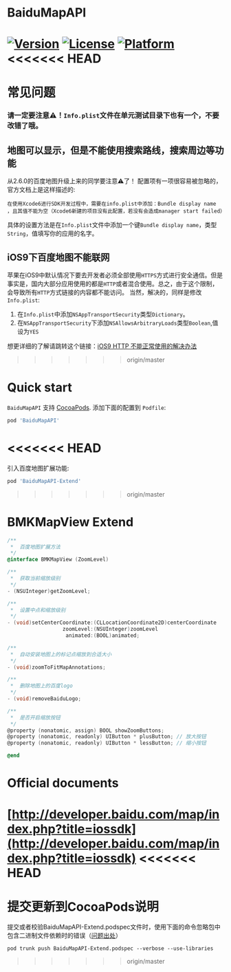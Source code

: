 # BaiduMapAPI
[![Version](https://img.shields.io/cocoapods/v/BaiduMapAPI.svg?style=flat)](http://cocoadocs.org/docsets/BaiduMapAPI)
[![License](https://img.shields.io/cocoapods/l/BaiduMapAPI.svg?style=flat)](http://cocoadocs.org/docsets/BaiduMapAPI)
[![Platform](https://img.shields.io/cocoapods/p/BaiduMapAPI.svg?style=flat)](http://cocoadocs.org/docsets/BaiduMapAPI)
<<<<<<< HEAD
=======

# 常见问题

### 请一定要注意⚠️！`Info.plist`文件在单元测试目录下也有一个，不要改错了哦。

## 地图可以显示，但是不能使用搜索路线，搜索周边等功能
从2.6.0的百度地图升级上来的同学要注意⚠️了！
配置项有一项很容易被忽略的，官方文档上是这样描述的:

`在使用Xcode6进行SDK开发过程中，需要在info.plist中添加：Bundle display name ，且其值不能为空（Xcode6新建的项目没有此配置，若没有会造成manager start failed）`

具体的设置方法是在`Info.plist`文件中添加一个键`Bundle display name`，类型`String`，值填写你的应用的名字。

## iOS9下百度地图不能联网
苹果在iOS9中默认情况下要去开发者必须全部使用`HTTPS`方式进行安全通信。但是事实是，国内大部分应用使用的都是`HTTP`或者混合使用。总之，由于这个限制，会导致所有`HTTP`方式链接的内容都不能访问。
当然，解决的，同样是修改`Info.plist`:

1. 在`Info.plist`中添加`NSAppTransportSecurity`类型`Dictionary`。
2. 在`NSAppTransportSecurity`下添加`NSAllowsArbitraryLoads`类型`Boolean`,值设为`YES`

想更详细的了解请跳转这个链接：[iOS9 HTTP 不能正常使用的解决办法](http://segmentfault.com/a/1190000002933776)

>>>>>>> origin/master

# Quick start

`BaiduMapAPI` 支持 [CocoaPods](http://cocoapods.org).  添加下面的配置到 `Podfile`:

```ruby
pod 'BaiduMapAPI'
```
<<<<<<< HEAD
=======

引入百度地图扩展功能:
```ruby
pod 'BaiduMapAPI-Extend'
```
>>>>>>> origin/master

# BMKMapView Extend
```objective-c
/**
 *  百度地图扩展方法
 */
@interface BMKMapView (ZoomLevel)

/**
 *  获取当前缩放级别
 */
- (NSUInteger)getZoomLevel;

/**
 *  设置中点和缩放级别
 */
- (void)setCenterCoordinate:(CLLocationCoordinate2D)centerCoordinate
                  zoomLevel:(NSUInteger)zoomLevel
                   animated:(BOOL)animated;

/**
 *  自动安装地图上的标记点缩放到合适大小
 */
- (void)zoomToFitMapAnnotations;

/**
 *  删除地图上的百度logo
 */
- (void)removeBaiduLogo;

/**
 *  是否开启缩放按钮
 */
@property (nonatomic, assign) BOOL showZoomButtons;
@property (nonatomic, readonly) UIButton * plusButton; // 放大按钮
@property (nonatomic, readonly) UIButton * lessButton; // 缩小按钮

@end
```

# Official documents
[http://developer.baidu.com/map/index.php?title=iossdk](http://developer.baidu.com/map/index.php?title=iossdk)
<<<<<<< HEAD
=======


# 提交更新到CocoaPods说明
提交或者校验BaiduMapAPI-Extend.podspec文件时，使用下面的命令忽略包中包含二进制文件依赖时的错误（[问题出处](https://github.com/CocoaPods/CocoaPods/issues/3194)）

```
pod trunk push BaiduMapAPI-Extend.podspec --verbose --use-libraries
```
>>>>>>> origin/master
